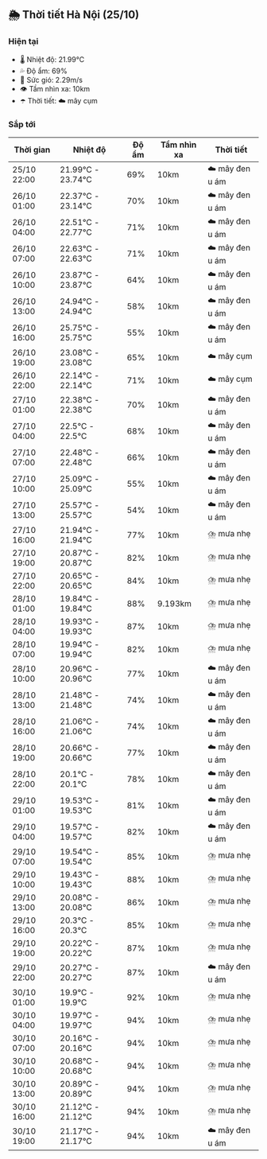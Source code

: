 ## 🌦️ Thời tiết Hà Nội (25/10)

### Hiện tại

- 🌡️ Nhiệt độ: 21.99℃
- 💦 Độ ẩm: 69%
- 💨 Sức gió: 2.29m/s
- 👁️ Tầm nhìn xa: 10km
- ☂️ Thời tiết: ☁️ mây cụm

### Sắp tới

| Thời gian | Nhiệt độ | Độ ẩm | Tầm nhìn xa | Thời tiết |
| --- | --- | --- | --- | --- |
| 25/10 22:00 | 21.99℃ - 23.74℃ | 69% | 10km | ☁️ mây đen u ám |
| 26/10 01:00 | 22.37℃ - 23.14℃ | 70% | 10km | ☁️ mây đen u ám |
| 26/10 04:00 | 22.51℃ - 22.77℃ | 71% | 10km | ☁️ mây đen u ám |
| 26/10 07:00 | 22.63℃ - 22.63℃ | 71% | 10km | ☁️ mây đen u ám |
| 26/10 10:00 | 23.87℃ - 23.87℃ | 64% | 10km | ☁️ mây đen u ám |
| 26/10 13:00 | 24.94℃ - 24.94℃ | 58% | 10km | ☁️ mây đen u ám |
| 26/10 16:00 | 25.75℃ - 25.75℃ | 55% | 10km | ☁️ mây đen u ám |
| 26/10 19:00 | 23.08℃ - 23.08℃ | 65% | 10km | ☁️ mây cụm |
| 26/10 22:00 | 22.14℃ - 22.14℃ | 71% | 10km | ☁️ mây cụm |
| 27/10 01:00 | 22.38℃ - 22.38℃ | 70% | 10km | ☁️ mây đen u ám |
| 27/10 04:00 | 22.5℃ - 22.5℃ | 68% | 10km | ☁️ mây đen u ám |
| 27/10 07:00 | 22.48℃ - 22.48℃ | 66% | 10km | ☁️ mây đen u ám |
| 27/10 10:00 | 25.09℃ - 25.09℃ | 55% | 10km | ☁️ mây đen u ám |
| 27/10 13:00 | 25.57℃ - 25.57℃ | 54% | 10km | ☁️ mây đen u ám |
| 27/10 16:00 | 21.94℃ - 21.94℃ | 77% | 10km | ⛈️ mưa nhẹ |
| 27/10 19:00 | 20.87℃ - 20.87℃ | 82% | 10km | ⛈️ mưa nhẹ |
| 27/10 22:00 | 20.65℃ - 20.65℃ | 84% | 10km | ⛈️ mưa nhẹ |
| 28/10 01:00 | 19.84℃ - 19.84℃ | 88% | 9.193km | ⛈️ mưa nhẹ |
| 28/10 04:00 | 19.93℃ - 19.93℃ | 87% | 10km | ⛈️ mưa nhẹ |
| 28/10 07:00 | 19.94℃ - 19.94℃ | 82% | 10km | ⛈️ mưa nhẹ |
| 28/10 10:00 | 20.96℃ - 20.96℃ | 77% | 10km | ☁️ mây đen u ám |
| 28/10 13:00 | 21.48℃ - 21.48℃ | 74% | 10km | ☁️ mây đen u ám |
| 28/10 16:00 | 21.06℃ - 21.06℃ | 74% | 10km | ☁️ mây đen u ám |
| 28/10 19:00 | 20.66℃ - 20.66℃ | 77% | 10km | ☁️ mây đen u ám |
| 28/10 22:00 | 20.1℃ - 20.1℃ | 78% | 10km | ☁️ mây đen u ám |
| 29/10 01:00 | 19.53℃ - 19.53℃ | 81% | 10km | ☁️ mây đen u ám |
| 29/10 04:00 | 19.57℃ - 19.57℃ | 82% | 10km | ☁️ mây đen u ám |
| 29/10 07:00 | 19.54℃ - 19.54℃ | 85% | 10km | ⛈️ mưa nhẹ |
| 29/10 10:00 | 19.43℃ - 19.43℃ | 88% | 10km | ⛈️ mưa nhẹ |
| 29/10 13:00 | 20.08℃ - 20.08℃ | 86% | 10km | ⛈️ mưa nhẹ |
| 29/10 16:00 | 20.3℃ - 20.3℃ | 85% | 10km | ⛈️ mưa nhẹ |
| 29/10 19:00 | 20.22℃ - 20.22℃ | 87% | 10km | ⛈️ mưa nhẹ |
| 29/10 22:00 | 20.27℃ - 20.27℃ | 87% | 10km | ☁️ mây đen u ám |
| 30/10 01:00 | 19.9℃ - 19.9℃ | 92% | 10km | ⛈️ mưa nhẹ |
| 30/10 04:00 | 19.97℃ - 19.97℃ | 94% | 10km | ⛈️ mưa nhẹ |
| 30/10 07:00 | 20.16℃ - 20.16℃ | 94% | 10km | ⛈️ mưa nhẹ |
| 30/10 10:00 | 20.68℃ - 20.68℃ | 94% | 10km | ⛈️ mưa nhẹ |
| 30/10 13:00 | 20.89℃ - 20.89℃ | 94% | 10km | ⛈️ mưa nhẹ |
| 30/10 16:00 | 21.12℃ - 21.12℃ | 94% | 10km | ⛈️ mưa nhẹ |
| 30/10 19:00 | 21.17℃ - 21.17℃ | 94% | 10km | ☁️ mây đen u ám |
